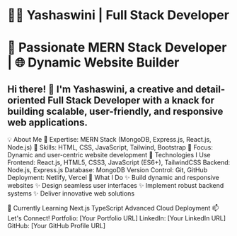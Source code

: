 # 👩‍💻 Yashaswini | Full Stack Developer
# 🚀 Passionate MERN Stack Developer | 🌐 Dynamic Website Builder

## Hi there! 👋 I'm Yashaswini, a creative and detail-oriented Full Stack Developer with a knack for building scalable, user-friendly, and responsive web applications.

💡 About Me
🌟 Expertise: MERN Stack (MongoDB, Express.js, React.js, Node.js)
🌟 Skills: HTML, CSS, JavaScript, Tailwind, Bootstrap
🌟 Focus: Dynamic and user-centric website development
🔧 Technologies I Use
Frontend: React.js, HTML5, CSS3, JavaScript (ES6+), TailwindCSS
Backend: Node.js, Express.js
Database: MongoDB
Version Control: Git, GitHub
Deployment: Netlify, Vercel
🌟 What I Do
✨ Build dynamic and responsive websites
✨ Design seamless user interfaces
✨ Implement robust backend systems
✨ Deliver innovative web solutions

🌱 Currently Learning
Next.js
TypeScript
Advanced Cloud Deployment
📫 Let's Connect!
Portfolio: [Your Portfolio URL]
LinkedIn: [Your LinkedIn URL]
GitHub: [Your GitHub Profile URL]

